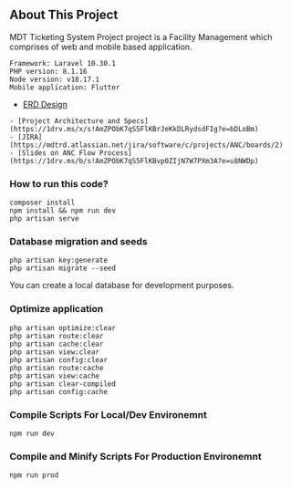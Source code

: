 ## About This Project

MDT Ticketing System Project project is a Facility Management which comprises of web and mobile based application. <br>

```
Framework: Laravel 10.30.1
PHP version: 8.1.16
Node version: v18.17.1
Mobile application: Flutter
```


- [ERD Design](https://dbdiagram.io/d/mdt_ticketing_system-66f11c80a0828f8aa6b832b4)
```
- [Project Architecture and Specs](https://1drv.ms/x/s!AmZPObK7qS5FlKBrJeKkDLRydsdFIg?e=bDLoBm)
- [JIRA](https://mdtrd.atlassian.net/jira/software/c/projects/ANC/boards/2)
- [Slides on ANC Flow Process](https://1drv.ms/b/s!AmZPObK7qS5FlKBvp0ZIjN7W7PXm3A?e=u8NWDp)
```

### How to run this code?
```
composer install
npm install && npm run dev
php artisan serve
```

### Database migration and seeds
```
php artisan key:generate
php artisan migrate --seed
```

You can create a local database for development purposes.

### Optimize application
```
php artisan optimize:clear
php artisan route:clear
php artisan cache:clear
php artisan view:clear
php artisan config:clear
php artisan route:cache
php artisan view:cache
php artisan clear-compiled
php artisan config:cache
```

### Compile Scripts For Local/Dev Environemnt ###
```
npm run dev
```

### Compile and Minify Scripts For Production Environemnt ###
```
npm run prod
```
